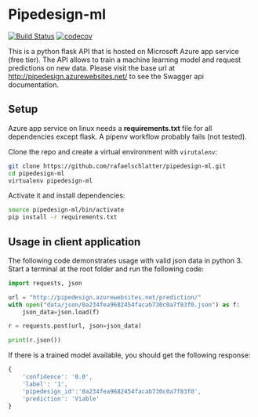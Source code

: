 # Pipedesign-ml
[![Build Status](https://travis-ci.org/rafaelschlatter/pipedesign-ml.svg?branch=master)](https://travis-ci.org/rafaelschlatter/pipedesign-ml)
[![codecov](https://codecov.io/gh/rafaelschlatter/pipedesign-ml/branch/master/graph/badge.svg)](https://codecov.io/gh/rafaelschlatter/pipedesign-ml)

This is a python flask API that is hosted on Microsoft Azure app service (free tier). The API allows to train a machine learning model and request predictions on new data. Please visit the base url at http://pipedesign.azurewebsites.net/ to see the Swagger api documentation.

## Setup
Azure app service on linux needs a **requirements.txt** file for all dependencies except flask. A pipenv workflow probably fails (not tested).

Clone the repo and create a virtual environment with `virutalenv`:
````bash
git clone https://github.com/rafaelschlatter/pipedesign-ml.git
cd pipedesign-ml
virtualenv pipedesign-ml
````

Activate it and install dependencies:
````bash
source pipedesign-ml/bin/activate
pip install -r requirements.txt
````

## Usage in client application
The following code demonstrates usage with valid json data in python 3. Start a terminal at the root folder and run the following code:

````python
import requests, json

url = "http://pipedesign.azurewebsites.net/prediction/"
with open("data/json/0a234fea9682454facab730c0a7f83f0.json") as f:
    json_data=json.load(f)

r = requests.post(url, json=json_data)

print(r.json())
````

If there is a trained model available, you should get the following response:
````javascript
{
    'confidence': '0.0',
    'label': '1',
    'pipedesign_id':'0a234fea9682454facab730c0a7f83f0',
    'prediction': 'Viable'
}
````
